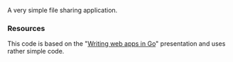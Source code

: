 A very simple file sharing application.

### Resources
This code is based on the "[Writing web apps in Go](http://talks.golang.org/2011/Writing_Web_Apps_in_Go.pdf)" presentation and uses rather simple code.
